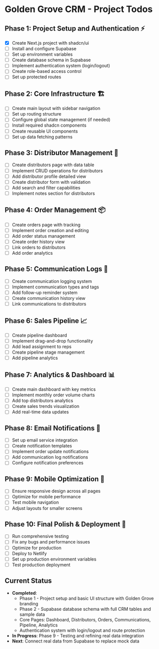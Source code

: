 # Golden Grove CRM - Project Todos

## Phase 1: Project Setup and Authentication ⚡
- [x] Create Next.js project with shadcn/ui
- [ ] Install and configure Supabase
- [ ] Set up environment variables
- [ ] Create database schema in Supabase
- [ ] Implement authentication system (login/logout)
- [ ] Create role-based access control
- [ ] Set up protected routes

## Phase 2: Core Infrastructure 🏗️
- [ ] Create main layout with sidebar navigation
- [ ] Set up routing structure
- [ ] Configure global state management (if needed)
- [ ] Install required shadcn components
- [ ] Create reusable UI components
- [ ] Set up data fetching patterns

## Phase 3: Distributor Management 👥
- [ ] Create distributors page with data table
- [ ] Implement CRUD operations for distributors
- [ ] Add distributor profile detailed view
- [ ] Create distributor form with validation
- [ ] Add search and filter capabilities
- [ ] Implement notes section for distributors

## Phase 4: Order Management 📦
- [ ] Create orders page with tracking
- [ ] Implement order creation and editing
- [ ] Add order status management
- [ ] Create order history view
- [ ] Link orders to distributors
- [ ] Add order analytics

## Phase 5: Communication Logs 💬
- [ ] Create communication logging system
- [ ] Implement communication types and tags
- [ ] Add follow-up reminder system
- [ ] Create communication history view
- [ ] Link communications to distributors

## Phase 6: Sales Pipeline 📈
- [ ] Create pipeline dashboard
- [ ] Implement drag-and-drop functionality
- [ ] Add lead assignment to reps
- [ ] Create pipeline stage management
- [ ] Add pipeline analytics

## Phase 7: Analytics & Dashboard 📊
- [ ] Create main dashboard with key metrics
- [ ] Implement monthly order volume charts
- [ ] Add top distributors analytics
- [ ] Create sales trends visualization
- [ ] Add real-time data updates

## Phase 8: Email Notifications 📧
- [ ] Set up email service integration
- [ ] Create notification templates
- [ ] Implement order update notifications
- [ ] Add communication log notifications
- [ ] Configure notification preferences

## Phase 9: Mobile Optimization 📱
- [ ] Ensure responsive design across all pages
- [ ] Optimize for mobile performance
- [ ] Test mobile navigation
- [ ] Adjust layouts for smaller screens

## Phase 10: Final Polish & Deployment 🚀
- [ ] Run comprehensive testing
- [ ] Fix any bugs and performance issues
- [ ] Optimize for production
- [ ] Deploy to Netlify
- [ ] Set up production environment variables
- [ ] Test production deployment

## Current Status
- **Completed**:
  - Phase 1 - Project setup and basic UI structure with Golden Grove branding
  - Phase 2 - Supabase database schema with full CRM tables and sample data
  - Core Pages: Dashboard, Distributors, Orders, Communications, Pipeline, Analytics
  - Authentication system with login/logout and route protection
- **In Progress**: Phase 9 - Testing and refining real data integration
- **Next**: Connect real data from Supabase to replace mock data
